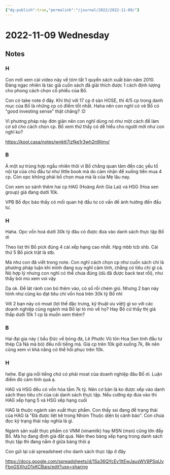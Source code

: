 ```yaml
---
{"dg-publish":true,"permalink":"/journal/2022/2022-11-09/"}
---
```


# 2022-11-09 Wednesday

## Notes

### H

Con mới xem cái video này về tóm tắt 1 quyển sách xuất bản năm 2010. Đáng ngạc nhiên là tác giả cuốn sách đã giải thích được 1 cách định lượng cho phong cách chọn cổ phiếu của Bố.

Con có take note ở đây. Khi thử với 17 cp ở sàn HOSE, thì 4/5 cp trong danh mục của Bố là những cp có điểm tốt nhất. Haha nên con nghĩ có vẻ Bố có "good investing sense" thật chăng? :D

Vì phương pháp này đơn giản nên con nghĩ dùng nó như một cách để làm cơ sở cho cách chọn cp. Bố xem thử thấy có dễ hiểu cho người mới như con nghĩ ko?

https://kool.casa/notes/wnktt7izfke1r3wh2n9limv/

### B

À một sự trùng hợp ngẫu nhiên thôi vì Bố chẳng quan tâm đến các yếu tố nội tại của chủ đầu tư như little book mà do cảm nhận để xuống tiền  mua 4 cp. Còn opc không phải bố chọn mua mà là của Mẹ lâu nay.

Con xem so sánh thêm hai cp HAG (Hoàng Anh Gia Lai) và HSG (Hoa sen group) giá đang dưới 10k.

VPB Bố đọc báo thấy có mối quan hệ đầu tư có vấn đề ảnh hưởng đến đầu tư.

### H

Haha. Opc vốn hoá dưới 30k tỷ đâu có được đưa vào danh sách thực tập Bố ơi

Theo list thì Bố pick đúng 4 cái xếp hạng cao nhất. Hpg mbb tcb shb. Cái thứ 5 Bố pick trật là stb.

Mà như con đã viết trong note. Con nghĩ cách chọn cp như cuốn sách chỉ là phương pháp luận khi mình đang suy nghĩ cảm tính, chẳng có tiêu chí gì cả. Nó hợp lý nhưng con nghĩ có thể chưa đúng (dù đã được back test rồi), như thầy bói mù xem voi vậy

Dạ ok. Để lát rảnh con bỏ thêm vào, có số rồi chém gió. Nhưng 2 bạn này hình như cũng ko đạt tiêu chí vốn hoá trên 30k tỷ Bố nhỉ

Với 2 bạn này có moat (lợi thế đặc trưng, kỹ thuật ưu việt) gì so với các doanh nghiệp cùng ngành mà Bố lại tò mò về họ? Hay Bố cứ thấy thị giá thấp dưới 10k 1 cp là muốn xem thêm?

### B

Hai đại gia này ( bầu Đức về bóng đá, Lê Phước Vũ tôn Hoa Sen tính đầu tư thép Cà Ná mà bỏ) đều nổi tiếng mà. Giá cp trên 10k giờ xuống 7k, 8k nên cũng xem vì khả năng có thể hồi phục trên 10k.

### H

hehe. Đại gia nổi tiếng chứ có phải moat của doanh nghiệp đâu Bố ơi. Luận điểm đó cảm tính quá ạ.

HAG và HSG đều có vốn hóa tầm 7k tỷ. Nên cơ bản là ko được xếp vào danh sách theo tiêu chí của cái danh sách thực tập. Nếu cưỡng ép đưa vào thì HAG xếp hạng 5 và HSG xếp hạng cuối

HAG là thuộc ngành sản xuất thực phẩm. Con thấy ssi đang để trạng thái của HAG là "Đã được liệt kê trong Nhóm Thuộc diện bị cảnh báo". Con chưa đọc kỹ trạng thái này nghĩa là gì.

Ngành sản xuất thực phẩm có VNM (vinamilk) hay MSN (msn) cũng lớn đấy Bố. Mà họ đang định giá đắt quá. Nên theo bảng xếp hạng trong danh sách thực tập thì đang nằm ở giữa bảng thôi ạ

Con gửi lại cái spreadsheet cho danh sách thực tập ở đây 

https://docs.google.com/spreadsheets/d/1Sa36QYcEv1ItEwJausWV8PSqUvFbnGSXhzD1xKCBajs/edit?usp=sharing